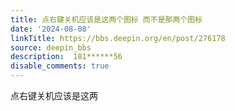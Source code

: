 ```yaml
---
title: 点右键关机应该是这两个图标 而不是那两个图标
date: '2024-08-08'
linkTitle: https://bbs.deepin.org/en/post/276178
source: deepin_bbs
description:  181******56 
disable_comments: true
---
```

点右键关机应该是这两
